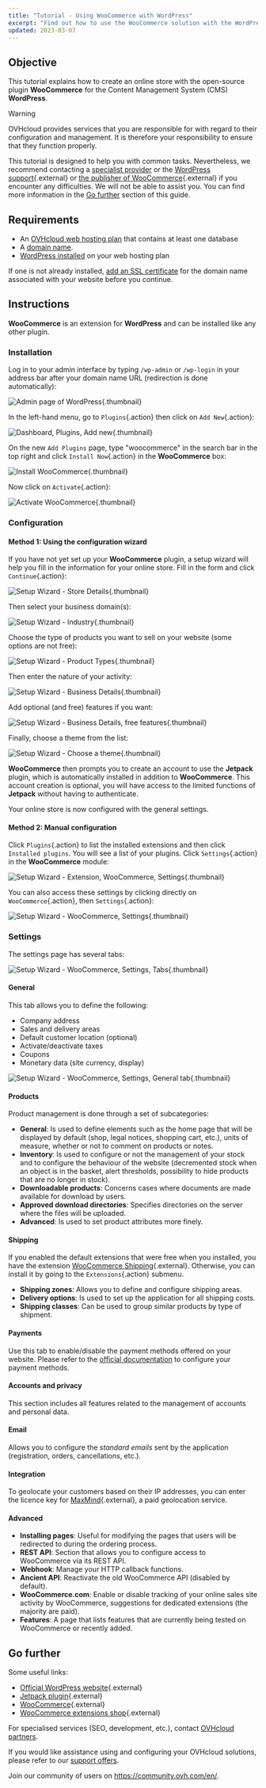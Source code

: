```yaml
---
title: "Tutorial - Using WooCommerce with WordPress"
excerpt: "Find out how to use the WooCommerce solution with the WordPress CMS"
updated: 2023-03-07
---
```


## Objective

This tutorial explains how to create an online store with the open-source plugin **WooCommerce** for the Content Management System (CMS) **WordPress**. 

> [!warning]
>
> OVHcloud provides services that you are responsible for with regard to their configuration and management. It is therefore your responsibility to ensure that they function properly.
>
> This tutorial is designed to help you with common tasks. Nevertheless, we recommend contacting a [specialist provider](/links/partner) or the [WordPress support](https://wordpress.com/support/){.external} or [the publisher of WooCommerce](https://woocommerce.com/){.external} if you encounter any difficulties. We will not be able to assist you. You can find more information in the [Go further](#go-further) section of this guide.
>

## Requirements

- An [OVHcloud web hosting plan](https://www.ovhcloud.com/en-ie/web-hosting/)  that contains at least one database
- A [domain name](https://www.ovhcloud.com/en-ie/domains/).
- [WordPress installed](/pages/web_cloud/web_hosting/cms_install_1_click_modules) on your web hosting plan

If one is not already installed, [add an SSL certificate](/pages/web_cloud/web_hosting/ssl-activate-https-website#step-1-activate-the-ssl-certificate-on-the-web-hosting-plan) for the domain name associated with your website before you continue.
  
## Instructions
  
**WooCommerce** is an extension for **WordPress** and can be installed like any other plugin.

### Installation

Log in to your admin interface by typing `/wp-admin` or `/wp-login` in your address bar after your domain name URL (redirection is done automatically):

![Admin page of WordPress](images/admin-login.png){.thumbnail}

In the left-hand menu, go to `Plugins`{.action} then click on `Add New`{.action}:

![Dashboard, Plugins, Add new](images/plugins.png){.thumbnail}

On the new `Add Plugins` page, type "woocommerce" in the search bar in the top right and click `Install Now`{.action} in the **WooCommerce** box:

![Install WooCommerce](images/add-plugin-woocommerce-install-now.png){.thumbnail}

Now click on `Activate`{.action}:

![Activate WooCommerce](images/add-plugin-woocommerce-activate.png){.thumbnail}

### Configuration 

#### Method 1: Using the configuration wizard

If you have not yet set up your **WooCommerce** plugin, a setup wizard will help you fill in the information for your online store. Fill in the form and click `Continue`{.action}:

![Setup Wizard - Store Details](images/woocommerce-store-details.png){.thumbnail}

Then select your business domain(s):

![Setup Wizard - Industry](images/woocommerce-industry.png){.thumbnail}

Choose the type of products you want to sell on your website (some options are not free):

![Setup Wizard - Product Types](images/woocommerce-product-types.png){.thumbnail}

Then enter the nature of your activity:

![Setup Wizard - Business Details](images/woocommerce-business-details.png){.thumbnail}

Add optional (and free) features if you want:

![Setup Wizard - Business Details, free features](images/woocommerce-business-details-2.png){.thumbnail}

Finally, choose a theme from the list:

![Setup Wizard - Choose a theme](images/woocommerce-theme.png){.thumbnail}

**WooCommerce** then prompts you to create an account to use the **Jetpack** plugin, which is automatically installed in addition to **WooCommerce**. This account creation is optional, you will have access to the limited functions of **Jetpack** without having to authenticate.

Your online store is now configured with the general settings.

#### Method 2: Manual configuration

Click `Plugins`{.action} to list the installed extensions and then click `Installed plugins`. You will see a list of your plugins. Click `Settings`{.action} in the **WooCommerce** module:

![Setup Wizard - Extension, WooCommerce, Settings](images/plugins-woocommerce.png){.thumbnail}

You can also access these settings by clicking directly on `WooCommerce`{.action}, then `Settings`{.action}:

![Setup Wizard - WooCommerce, Settings](images/dashboard-woocommerce-settings.png){.thumbnail}

### Settings

The settings page has several tabs:

![Setup Wizard - WooCommerce, Settings, Tabs](images/woocommerce-general.png){.thumbnail}

#### General

This tab allows you to define the following:

- Company address
- Sales and delivery areas
- Default customer location (optional)
- Activate/deactivate taxes
- Coupons
- Monetary data (site currency, display)

![Setup Wizard - WooCommerce, Settings, General tab](images/woocommerce-general-currency.png){.thumbnail}

#### Products

Product management is done through a set of subcategories:

- **General**: Is used to define elements such as the home page that will be displayed by default (shop, legal notices, shopping cart, etc.), units of measure, whether or not to comment on products or notes.
- **Inventory**: Is used to configure or not the management of your stock and to configure the behaviour of the website (decremented stock when an object is in the basket, alert thresholds, possibility to hide products that are no longer in stock).
- **Downloadable products**: Concerns cases where documents are made available for download by users.
- **Approved download directories**: Specifies directories on the server where the files will be uploaded.
- **Advanced**: Is used to set product attributes more finely.

#### Shipping

If you enabled the default extensions that were free when you installed, you have the extension [WooCommerce Shipping](https://woocommerce.com/woocommerce-shipping/){.external}. Otherwise, you can install it by going to the `Extensions`{.action} submenu.

- **Shipping zones**: Allows you to define and configure shipping areas.
- **Delivery options**: Is used to set up the application for all shipping costs.
- **Shipping classes**: Can be used to group similar products by type of shipment.

#### Payments

Use this tab to enable/disable the payment methods offered on your website. Please refer to the [official documentation](https://woocommerce.com/document/payments/) to configure your payment methods.

#### Accounts and privacy

This section includes all features related to the management of accounts and personal data.

#### Email

Allows you to configure the *standard emails* sent by the application (registration, orders, cancellations, etc.).

#### Integration

To geolocate your customers based on their IP addresses, you can enter the licence key for [MaxMind](https://www.maxmind.com/){.external}, a paid geolocation service.

#### Advanced

- **Installing pages**: Useful for modifying the pages that users will be redirected to during the ordering process.
- **REST API**: Section that allows you to configure access to WooCommerce via its REST API.
- **Webhook**: Manage your HTTP callback functions.
- **Ancient API**: Reactivate the old WooCommerce API (disabled by default).
- **WooCommerce.com**: Enable or disable tracking of your online sales site activity by WooCommerce, suggestions for dedicated extensions (the majority are paid).
- **Features**: A page that lists features that are currently being tested on WooCommerce or recently added.
  
## Go further <a name="go-further"></a>

Some useful links:

- [Official WordPress website](https://wordpress.org){.external}
- [Jetpack plugin](https://jetpack.com/){.external}
- [WooCommerce](https://woocommerce.com/){.external}
- [WooCommerce extensions shop](https://woocommerce.com/products/){.external}

For specialised services (SEO, development, etc.), contact [OVHcloud partners](/links/partner).

If you would like assistance using and configuring your OVHcloud solutions, please refer to our [support offers](/links/support).

Join our community of users on <https://community.ovh.com/en/>.
